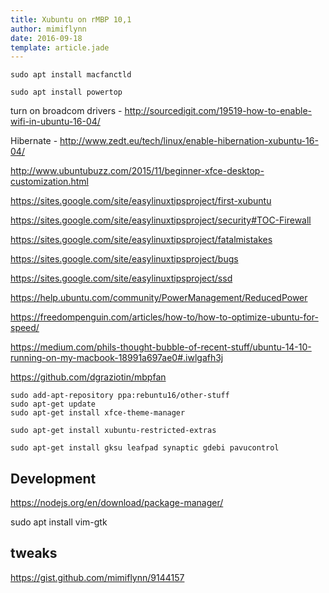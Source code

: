 ```yaml
---
title: Xubuntu on rMBP 10,1
author: mimiflynn
date: 2016-09-18
template: article.jade
---
```


`sudo apt install macfanctld`

`sudo apt install powertop`

turn on broadcom drivers - http://sourcedigit.com/19519-how-to-enable-wifi-in-ubuntu-16-04/

Hibernate - http://www.zedt.eu/tech/linux/enable-hibernation-xubuntu-16-04/

http://www.ubuntubuzz.com/2015/11/beginner-xfce-desktop-customization.html

https://sites.google.com/site/easylinuxtipsproject/first-xubuntu

https://sites.google.com/site/easylinuxtipsproject/security#TOC-Firewall

https://sites.google.com/site/easylinuxtipsproject/fatalmistakes

https://sites.google.com/site/easylinuxtipsproject/bugs

https://sites.google.com/site/easylinuxtipsproject/ssd

https://help.ubuntu.com/community/PowerManagement/ReducedPower

https://freedompenguin.com/articles/how-to/how-to-optimize-ubuntu-for-speed/

https://medium.com/phils-thought-bubble-of-recent-stuff/ubuntu-14-10-running-on-my-macbook-18991a697ae0#.iwlgafh3j

https://github.com/dgraziotin/mbpfan

```
sudo add-apt-repository ppa:rebuntu16/other-stuff
sudo apt-get update
sudo apt-get install xfce-theme-manager

sudo apt-get install xubuntu-restricted-extras

sudo apt-get install gksu leafpad synaptic gdebi pavucontrol
```

## Development

https://nodejs.org/en/download/package-manager/

sudo apt install vim-gtk

## tweaks

https://gist.github.com/mimiflynn/9144157


